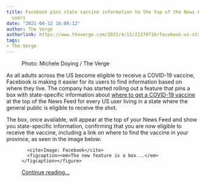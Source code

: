 ```yaml
---
title: Facebook pins state vaccine information to the top of the News Feed for US
  users
date: "2021-04-12 16:00:12"
author: The Verge
authorlink: https://www.theverge.com/2021/4/12/22379710/facebook-us-state-covid-19-vaccine-information
tags:
- The-Verge
---
```

<figure>
      <img alt="" src="https://cdn.vox-cdn.com/thumbor/fHzxHMDNgZz3cIahqSgeCEwwJGM=/0x0:2040x1360/1310x873/cdn.vox-cdn.com/uploads/chorus_image/image/69113471/mdoying_180118_2249_facebook_0445stills_3.0.jpg" />
        <figcaption>Photo: Michele Doying / The Verge</figcaption>
    </figure>

  <p id="AOo2aG">As all adults across the US become eligible to receive a COVID-19 vaccine, Facebook is making it easier for its users to find information based on where they live. The company has started rolling out a feature that pins a box with state-specific information about <a href="https://about.fb.com/news/2021/04/state-covid-19-vaccine-information/">where to get a COVID-19 vaccine</a> at the top of the News Feed for every US user living in a state where the general public is eligible to receive the shot. </p>
<p id="AmIyfF">The box, once available, will appear at the top of your News Feed and show you state-specific information, confirming that you are now eligible to receive the vaccine, including a link on where to find the vaccine in your province, as seen in the image below:</p>
  <figure class="e-image">
        
      <cite>Image: Facebook</cite>
      <figcaption><em>The new feature is a box...</em></figcaption></figure>
  <p>
    <a href="https://www.theverge.com/2021/4/12/22379710/facebook-us-state-covid-19-vaccine-information">Continue reading&hellip;</a>
  </p>